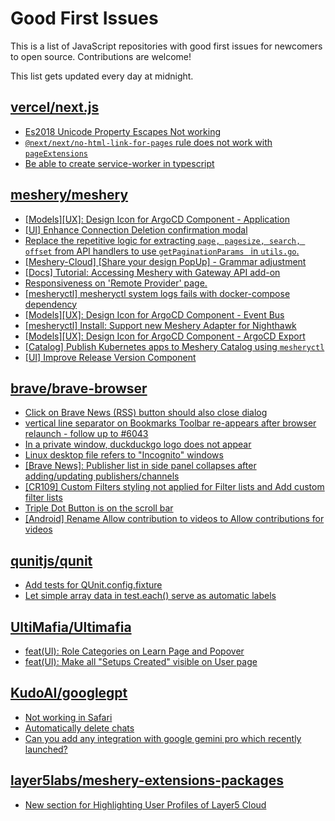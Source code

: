 # Good First Issues

This is a list of JavaScript repositories with good first issues for newcomers to open source. Contributions are welcome!

This list gets updated every day at midnight.

## [vercel/next.js](https://github.com/vercel/next.js)

- [Es2018 Unicode Property Escapes Not working](https://github.com/vercel/next.js/issues/19303)
- [`@next/next/no-html-link-for-pages` rule does not work with `pageExtensions`](https://github.com/vercel/next.js/issues/53473)
- [Be able to create service-worker in typescript](https://github.com/vercel/next.js/issues/33863)

## [meshery/meshery](https://github.com/meshery/meshery)

- [[Models][UX]: Design Icon for ArgoCD Component - Application](https://github.com/meshery/meshery/issues/10293)
- [[UI] Enhance Connection Deletion confirmation modal](https://github.com/meshery/meshery/issues/10558)
- [Replace the repetitive logic for extracting `page, pagesize, search, offset` from API handlers to use  `getPaginationParams ` in `utils.go`.](https://github.com/meshery/meshery/issues/10825)
- [[Meshery-Cloud] [Share your design PopUp] - Grammar adjustment](https://github.com/meshery/meshery/issues/10038)
- [[Docs] Tutorial: Accessing Meshery with Gateway API add-on](https://github.com/meshery/meshery/issues/10333)
- [Responsiveness on 'Remote Provider' page.](https://github.com/meshery/meshery/issues/10743)
- [[mesheryctl] mesheryctl system logs fails with docker-compose dependency](https://github.com/meshery/meshery/issues/10777)
- [[Models][UX]: Design Icon for ArgoCD Component - Event Bus](https://github.com/meshery/meshery/issues/10297)
- [[mesheryctl] Install: Support new Meshery Adapter for Nighthawk](https://github.com/meshery/meshery/issues/10371)
- [[Models][UX]: Design Icon for ArgoCD Component - ArgoCD Export](https://github.com/meshery/meshery/issues/10294)
- [[Catalog] Publish Kubernetes apps to Meshery Catalog using `mesheryctl`](https://github.com/meshery/meshery/issues/10444)
- [[UI] Improve Release Version Component](https://github.com/meshery/meshery/issues/9569)

## [brave/brave-browser](https://github.com/brave/brave-browser)

- [Click on Brave News (RSS) button should also close dialog](https://github.com/brave/brave-browser/issues/37216)
- [vertical line separator on Bookmarks Toolbar re-appears after browser relaunch - follow up to #6043](https://github.com/brave/brave-browser/issues/36554)
- [In a private window, duckduckgo logo does not appear](https://github.com/brave/brave-browser/issues/18931)
- [Linux desktop file refers to "Incognito" windows](https://github.com/brave/brave-browser/issues/37623)
- [[Brave News]: Publisher list in side panel collapses after adding/updating publishers/channels](https://github.com/brave/brave-browser/issues/36550)
- [[CR109] Custom Filters styling not applied for Filter lists and Add custom filter lists](https://github.com/brave/brave-browser/issues/27647)
- [Triple Dot Button is on the  scroll bar ](https://github.com/brave/brave-browser/issues/36298)
- [[Android] Rename Allow contribution to videos to Allow contributions for videos](https://github.com/brave/brave-browser/issues/17896)

## [qunitjs/qunit](https://github.com/qunitjs/qunit)

- [Add tests for QUnit.config.fixture](https://github.com/qunitjs/qunit/issues/1767)
- [Let simple array data in test.each() serve as automatic labels](https://github.com/qunitjs/qunit/issues/1733)

## [UltiMafia/Ultimafia](https://github.com/UltiMafia/Ultimafia)

- [feat(UI): Role Categories on Learn Page and Popover](https://github.com/UltiMafia/Ultimafia/issues/1535)
- [feat(UI): Make all "Setups Created" visible on User page](https://github.com/UltiMafia/Ultimafia/issues/1507)

## [KudoAI/googlegpt](https://github.com/KudoAI/googlegpt)

- [Not working in Safari](https://github.com/KudoAI/googlegpt/issues/33)
- [Automatically delete chats](https://github.com/KudoAI/googlegpt/issues/2)
- [Can you add any integration with google gemini pro which recently launched?](https://github.com/KudoAI/googlegpt/issues/10)

## [layer5labs/meshery-extensions-packages](https://github.com/layer5labs/meshery-extensions-packages)

- [New section for Highlighting User Profiles of Layer5 Cloud](https://github.com/layer5labs/meshery-extensions-packages/issues/128)

